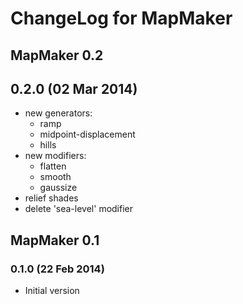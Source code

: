 # ChangeLog for MapMaker

## MapMaker 0.2

## 0.2.0 (02 Mar 2014)

* new generators:
  * ramp
  * midpoint-displacement
  * hills
* new modifiers:
  * flatten
  * smooth
  * gaussize
* relief shades
* delete 'sea-level' modifier

## MapMaker 0.1

### 0.1.0 (22 Feb 2014)

* Initial version

